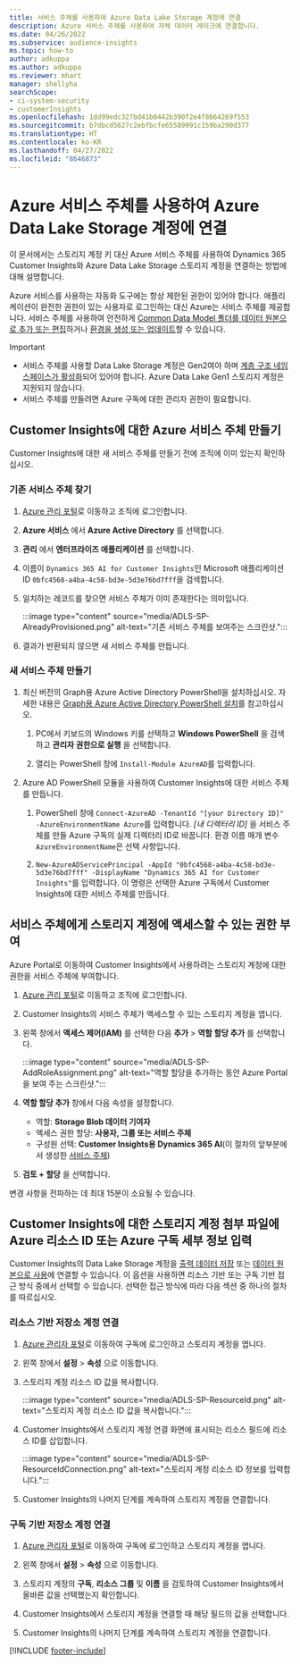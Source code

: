 ```yaml
---
title: 서비스 주체를 사용하여 Azure Data Lake Storage 계정에 연결
description: Azure 서비스 주체를 사용하여 자체 데이터 레이크에 연결합니다.
ms.date: 04/26/2022
ms.subservice: audience-insights
ms.topic: how-to
author: adkuppa
ms.author: adkuppa
ms.reviewer: mhart
manager: shellyha
searchScope:
- ci-system-security
- customerInsights
ms.openlocfilehash: 1dd99edc327bd41b0442b390f2e4f8664269f553
ms.sourcegitcommit: b7dbcd5627c2ebfbcfe65589991c159ba290d377
ms.translationtype: HT
ms.contentlocale: ko-KR
ms.lasthandoff: 04/27/2022
ms.locfileid: "8646873"
---
```

# <a name="connect-to-an-azure-data-lake-storage-account-by-using-an-azure-service-principal"></a>Azure 서비스 주체를 사용하여 Azure Data Lake Storage 계정에 연결

이 문서에서는 스토리지 계정 키 대신 Azure 서비스 주체를 사용하여 Dynamics 365 Customer Insights와 Azure Data Lake Storage 스토리지 계정을 연결하는 방법에 대해 설명합니다. 

Azure 서비스를 사용하는 자동화 도구에는 항상 제한된 권한이 있어야 합니다. 애플리케이션이 완전한 권한이 있는 사용자로 로그인하는 대신 Azure는 서비스 주체를 제공합니다. 서비스 주체를 사용하여 안전하게 [Common Data Model 폴더를 데이터 원본으로 추가 또는 편집](connect-common-data-model.md)하거나 [환경을 생성 또는 업데이트](create-environment.md)할 수 있습니다.

> [!IMPORTANT]
> - 서비스 주체를 사용할 Data Lake Storage 계정은 Gen2여야 하며 [계층 구조 네임스페이스가 활성화](/azure/storage/blobs/data-lake-storage-namespace)되어 있어야 합니다. Azure Data Lake Gen1 스토리지 계정은 지원되지 않습니다.
> - 서비스 주체를 만들려면 Azure 구독에 대한 관리자 권한이 필요합니다.

## <a name="create-an-azure-service-principal-for-customer-insights"></a>Customer Insights에 대한 Azure 서비스 주체 만들기

Customer Insights에 대한 새 서비스 주체를 만들기 전에 조직에 이미 있는지 확인하십시오.

### <a name="look-for-an-existing-service-principal"></a>기존 서비스 주체 찾기

1. [Azure 관리 포털](https://portal.azure.com)로 이동하고 조직에 로그인합니다.

2. **Azure 서비스** 에서 **Azure Active Directory** 를 선택합니다.

3. **관리** 에서 **엔터프라이즈 애플리케이션** 를 선택합니다.

4. 이름이 `Dynamics 365 AI for Customer Insights`인 Microsoft 애플리케이션 ID `0bfc4568-a4ba-4c58-bd3e-5d3e76bd7fff`을 검색합니다.

5. 일치하는 레코드를 찾으면 서비스 주체가 이미 존재한다는 의미입니다. 
   
   :::image type="content" source="media/ADLS-SP-AlreadyProvisioned.png" alt-text="기존 서비스 주체를 보여주는 스크린샷.":::
   
6. 결과가 반환되지 않으면 새 서비스 주체를 만듭니다.

### <a name="create-a-new-service-principal"></a>새 서비스 주체 만들기

1. 최신 버전의 Graph용 Azure Active Directory PowerShell을 설치하십시오. 자세한 내용은 [Graph용 Azure Active Directory PowerShell 설치](/powershell/azure/active-directory/install-adv2)를 참고하십시오.

   1. PC에서 키보드의 Windows 키를 선택하고 **Windows PowerShell** 을 검색하고 **관리자 권한으로 실행** 을 선택합니다.
   
   1. 열리는 PowerShell 창에 `Install-Module AzureAD`를 입력합니다.

2. Azure AD PowerShell 모듈을 사용하여 Customer Insights에 대한 서비스 주체를 만듭니다.

   1. PowerShell 창에 `Connect-AzureAD -TenantId "[your Directory ID]" -AzureEnvironmentName Azure`를 입력합니다. *[내 디렉터리 ID]* 을 서비스 주체를 만들 Azure 구독의 실제 디렉터리 ID로 바꿉니다. 환경 이름 매개 변수 `AzureEnvironmentName`은 선택 사항입니다.
  
   1. `New-AzureADServicePrincipal -AppId "0bfc4568-a4ba-4c58-bd3e-5d3e76bd7fff" -DisplayName "Dynamics 365 AI for Customer Insights"`를 입력합니다. 이 명령은 선택한 Azure 구독에서 Customer Insights에 대한 서비스 주체를 만듭니다. 

## <a name="grant-permissions-to-the-service-principal-to-access-the-storage-account"></a>서비스 주체에게 스토리지 계정에 액세스할 수 있는 권한 부여

Azure Portal로 이동하여 Customer Insights에서 사용하려는 스토리지 계정에 대한 권한을 서비스 주체에 부여합니다.

1. [Azure 관리 포털](https://portal.azure.com)로 이동하고 조직에 로그인합니다.

1. Customer Insights의 서비스 주체가 액세스할 수 있는 스토리지 계정을 엽니다.

1. 왼쪽 창에서 **액세스 제어(IAM)** 를 선택한 다음 **추가** > **역할 할당 추가** 를 선택합니다.

   :::image type="content" source="media/ADLS-SP-AddRoleAssignment.png" alt-text="역할 할당을 추가하는 동안 Azure Portal을 보여 주는 스크린샷.":::

1. **역할 할당 추가** 창에서 다음 속성을 설정합니다.
   - 역할: **Storage Blob 데이터 기여자**
   - 액세스 권한 할당: **사용자, 그룹 또는 서비스 주체**
   - 구성원 선택: **Customer Insights용 Dynamics 365 AI**(이 절차의 앞부분에서 생성한 [서비스 주체](#create-a-new-service-principal))

1.  **검토 + 할당** 을 선택합니다.

변경 사항을 전파하는 데 최대 15분이 소요될 수 있습니다.

## <a name="enter-the-azure-resource-id-or-the-azure-subscription-details-in-the-storage-account-attachment-to-customer-insights"></a>Customer Insights에 대한 스토리지 계정 첨부 파일에 Azure 리소스 ID 또는 Azure 구독 세부 정보 입력

Customer Insights의 Data Lake Storage 계정을 [출력 데이터 저장](manage-environments.md) 또는 [데이터 원본으로 사용](connect-dataverse-managed-lake.md)에 연결할 수 있습니다. 이 옵션을 사용하면 리소스 기반 또는 구독 기반 접근 방식 중에서 선택할 수 있습니다. 선택한 접근 방식에 따라 다음 섹션 중 하나의 절차를 따르십시오.

### <a name="resource-based-storage-account-connection"></a>리소스 기반 저장소 계정 연결

1. [Azure 관리자 포털](https://portal.azure.com)로 이동하여 구독에 로그인하고 스토리지 계정을 엽니다.

1. 왼쪽 창에서 **설정** > **속성** 으로 이동합니다.

1. 스토리지 계정 리소스 ID 값을 복사합니다.

   :::image type="content" source="media/ADLS-SP-ResourceId.png" alt-text="스토리지 계정 리소스 ID 값을 복사합니다.":::

1. Customer Insights에서 스토리지 계정 연결 화면에 표시되는 리소스 필드에 리소스 ID를 삽입합니다.

   :::image type="content" source="media/ADLS-SP-ResourceIdConnection.png" alt-text="스토리지 계정 리소스 ID 정보를 입력합니다.":::   

1. Customer Insights의 나머지 단계를 계속하여 스토리지 계정을 연결합니다.

### <a name="subscription-based-storage-account-connection"></a>구독 기반 저장소 계정 연결

1. [Azure 관리자 포털](https://portal.azure.com)로 이동하여 구독에 로그인하고 스토리지 계정을 엽니다.

1. 왼쪽 창에서 **설정** > **속성** 으로 이동합니다.

1. 스토리지 계정의 **구독**, **리소스 그룹** 및 **이름** 을 검토하여 Customer Insights에서 올바른 값을 선택했는지 확인합니다.

1. Customer Insights에서 스토리지 계정을 연결할 때 해당 필드의 값을 선택합니다.

1. Customer Insights의 나머지 단계를 계속하여 스토리지 계정을 연결합니다.


[!INCLUDE [footer-include](includes/footer-banner.md)]
